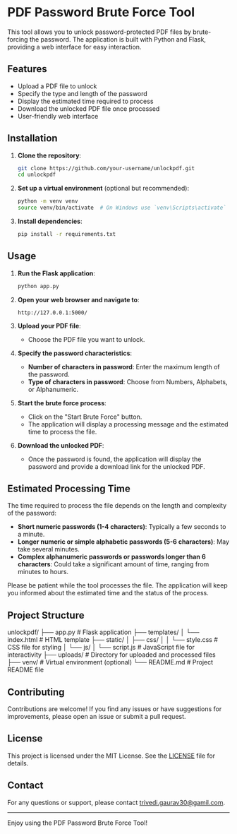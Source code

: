 # PDF Password Brute Force Tool

This tool allows you to unlock password-protected PDF files by brute-forcing the password. The application is built with Python and Flask, providing a web interface for easy interaction.

## Features

- Upload a PDF file to unlock
- Specify the type and length of the password
- Display the estimated time required to process
- Download the unlocked PDF file once processed
- User-friendly web interface

## Installation

1. **Clone the repository**:

    ```bash
    git clone https://github.com/your-username/unlockpdf.git
    cd unlockpdf
    ```

2. **Set up a virtual environment** (optional but recommended):

    ```bash
    python -m venv venv
    source venv/bin/activate  # On Windows use `venv\Scripts\activate`
    ```

3. **Install dependencies**:

    ```bash
    pip install -r requirements.txt
    ```

## Usage

1. **Run the Flask application**:

    ```bash
    python app.py
    ```

2. **Open your web browser and navigate to**:

    ```
    http://127.0.0.1:5000/
    ```

3. **Upload your PDF file**:

    - Choose the PDF file you want to unlock.

4. **Specify the password characteristics**:

    - **Number of characters in password**: Enter the maximum length of the password.
    - **Type of characters in password**: Choose from Numbers, Alphabets, or Alphanumeric.

5. **Start the brute force process**:

    - Click on the "Start Brute Force" button.
    - The application will display a processing message and the estimated time to process the file.

6. **Download the unlocked PDF**:

    - Once the password is found, the application will display the password and provide a download link for the unlocked PDF.

## Estimated Processing Time

The time required to process the file depends on the length and complexity of the password:

- **Short numeric passwords (1-4 characters)**: Typically a few seconds to a minute.
- **Longer numeric or simple alphabetic passwords (5-6 characters)**: May take several minutes.
- **Complex alphanumeric passwords or passwords longer than 6 characters**: Could take a significant amount of time, ranging from minutes to hours.

Please be patient while the tool processes the file. The application will keep you informed about the estimated time and the status of the process.

## Project Structure

unlockpdf/
├── app.py # Flask application
├── templates/
│ └── index.html # HTML template
├── static/
│ ├── css/
│ │ └── style.css # CSS file for styling
│ └── js/
│ └── script.js # JavaScript file for interactivity
├── uploads/ # Directory for uploaded and processed files
├── venv/ # Virtual environment (optional)
└── README.md # Project README file


## Contributing

Contributions are welcome! If you find any issues or have suggestions for improvements, please open an issue or submit a pull request.

## License

This project is licensed under the MIT License. See the [LICENSE](LICENSE) file for details.

## Contact

For any questions or support, please contact [trivedi.gaurav30@gamil.com](mailto:trivedi.gaurav30@gamil.com).

---

Enjoy using the PDF Password Brute Force Tool!
